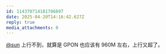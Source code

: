 ```yaml
---
id: 114370714181706897
date: 2025-04-20T14:16:42.627Z
reply: true
media_attachments: 0
---
```


[@sun](https://jiong.us/@sun) 上行不到，就算是 GPON 也应该有 960M 左右，上行又超了。

